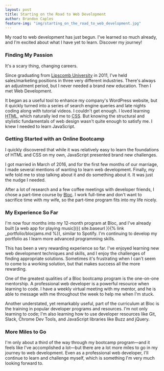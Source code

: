 ```yaml
---
layout: post
title: Starting on the Road to Web Development
author: Brandon Caples
feature-img: "img/starting_on_the_road_to_web_development.jpg"
---
```


My road to web development has just begun. I've learned so much already, and I'm excited about what I have yet to learn. Discover my journey!

### Finding My Passion

It's a scary thing, changing careers.

Since graduating from <a href="http://www.lipscomb.edu/" target="_blank">Lipscomb University</a> in 2011, I've held sales/marketing positions in three very different industries. There's always an adjustment period, but I never needed a brand new education. Then I met Web Development.

It began as a useful tool to enhance my company's WordPress website, but it quickly turned into a series of search engine queries and late nights coding along with tutorial videos. I couldn't get enough. I loved learning <abbr title="Hyper Text Markup Language">HTML</abbr>, which naturally led me to <abbr title="Cascading Style Sheets">CSS</abbr>. But knowing the structural and stylistic fundamentals of web design wasn't quite enough to satisfy me. I knew I needed to learn JavaScript.

### Getting Started with an Online Bootcamp

I quickly discovered that while it was relatively easy to learn the foundations of HTML and CSS on my own, JavaScript presented brand new challenges.

I got married in March of 2016, and for the first few months of our marriage, I made several mentions of wanting to learn web development. Finally, my wife told me to stop talking about it and do something about it. It was just the nudge I needed.

After a lot of research and a few coffee meetings with developer friends, I chose a part-time course by <a href="https://www.bloc.io/" target="_blank">Bloc</a>. I work full-time and don't want to sacrifice time with my wife, so the part-time program fits into my life nicely.

### My Experience So Far

I'm now four months into my 12-month program at Bloc, and I've already built [a web app for playing music]({{ site.baseurl }}{% link _portfolio/blocjams.md %}), similar to Spotify. I'm continuing to develop my portfolio as I learn more advanced programming skills.

This has been a very rewarding experience so far. I've enjoyed learning new web development techniques and skills, and I enjoy the challenges of finding appropriate solutions. Sometimes it's frustrating when I can't seem to come to a working solution, but that makes success all the more rewarding.

One of the greatest qualities of a Bloc bootcamp program is the one-on-one mentorship. A professional web developer is a powerful resource when learning to code. I have a weekly virtual meeting with my mentor, and he is able to message with me throughout the week to help me when I'm stuck.

Another understated, yet remarkably useful, part of the curriculum at Bloc is the training in popular developer programs and resources. I'm not only learning to code; I'm also learning how to use developer resources like Git, Slack, Chrome Dev Tools, and JavaScript libraries like Buzz and jQuery.

### More Miles to Go

I'm only about a third of the way through my bootcamp program&mdash;and it feels like I've accomplished a lot&mdash;but there are a lot more miles to go in my journey to web development. Even as a professional web developer, I'll continue to learn and challenge myself, which is something I'm very much looking forward to.